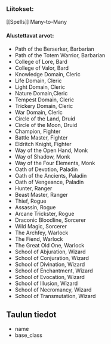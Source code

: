 ### Liitokset:
[[Spells]] Many-to-Many

#### Alustettavat arvot:
- Path of the Berserker, Barbarian 
- Path of the Totem Warrior, Barbarian
- College of Lore, Bard
- College of Valor, Bard
- Knowledge Domain, Cleric
- Life Domain, Cleric
- Light Domain, Cleric
- Nature Domain,Cleric
- Tempest Domain, Cleric
- Trickery Domain, Cleric
- War Domain, Cleric
- Circle of the Land, Druid
- Circle of the Moon, Druid
- Champion, Fighter
- Battle Master, Fighter
- Eldritch Knight, Fighter
- Way of the Open Hand, Monk
- Way of Shadow, Monk
- Way of the Four Elements, Monk
- Oath of Devotion, Paladin
- Oath of the Ancients, Paladin
- Oath of Vengeance, Paladin
- Hunter, Ranger
- Beast Master, Ranger
- Thief, Rogue
- Assassin, Rogue
- Arcane Trickster, Rogue
- Draconic Bloodline, Sorcerer
- Wild Magic, Sorcerer
- The Archfey, Warlock
- The Fiend, Warlock
- The Great Old One, Warlock
- School of Abjuration, Wizard
- School of Conjuration, Wizard
- School of Divination, Wizard
- School of Enchantment, Wizard
- School of Evocation, Wizard
- School of Illusion, Wizard
- School of Necromancy, Wizard
- School of Transmutation, Wizard

## Taulun tiedot
-	name
-	base_class